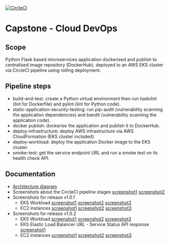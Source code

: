 [![CircleCI](https://dl.circleci.com/status-badge/img/gh/msagi/nd9991-c5-msagi-capstone/tree/main.svg?style=svg)](https://dl.circleci.com/status-badge/redirect/gh/msagi/nd9991-c5-msagi-capstone/tree/main)
# Capstone - Cloud DevOps

## Scope
Python Flask based microservices application dockerised and publish to centralised image repository (DockerHub), deployed to an AWS EKS cluster via CircleCI pipeline using rolling deployment.

## Pipeline steps
- build-and-test: create a Python virtual environment then run hadolint (lint for Dockerfile) and pylint (lint for Python code).
- static-application-security-testing: run pip-audit (vulnerability scanning the application dependencies) and bandit (vulnerability scanning the application code).
- docker publish: dockerise the application and publish it to DockerHub.
- deploy-infrastructure: deploy AWS infrastructure via AWS CloudFormation (EKS cluster included).
- deploy-workload: deploy the application Docker image to the EKS cluster.
- smoke-test: get the service endpoint URL and run a smoke test on its health check API.

## Documentation
- [Architecture diagram](documentation/architecture-diagram.drawio)
- Screenshots about the CircleCI pipeline stages [screenshot1](documentation/SCREENSHOT-PIPELINE1.png) [screenshot2](documentation/SCREENSHOT-PIPELINE2.png)
- Screenshots for release v1.0.1
    - EKS Workload [screenshot1](documentation/SCREENSHOT-WORKLOAD-101-1.png) [screenshot2](documentation/SCREENSHOT-WORKLOAD-101-2.png) [screenshot3](documentation/SCREENSHOT-WORKLOAD-101-3.png)
    - EC2 instances [screenshot1](documentation/SCREENSHOT-EC2-INSTANCES-101-1.png) [screenshot2](documentation/SCREENSHOT-EC2-INSTANCES-101-2.png) [screenshot3](documentation/SCREENSHOT-EC2-INSTANCES-101-3.png) 
- Screenshots for release v1.0.2
    - EKS Workload [screenshot1](documentation/SCREENSHOT-WORKLOAD-102-1.png) [screenshot2](documentation/SCREENSHOT-WORKLOAD-102-2.png) [screenshot3](documentation/SCREENSHOT-WORKLOAD-102-3.png)
    - EKS Elastic Load Balancer URL - Service Status API response [screenshot1](documentation/SCREENSHOT-WORKLOAD-102-4.png) 
    - EC2 instances [screenshot1](documentation/SCREENSHOT-EC2-INSTANCES-102-1.png) [screenshot2](documentation/SCREENSHOT-EC2-INSTANCES-102-2.png) [screenshot3](documentation/SCREENSHOT-EC2-INSTANCES-102-3.png) 
